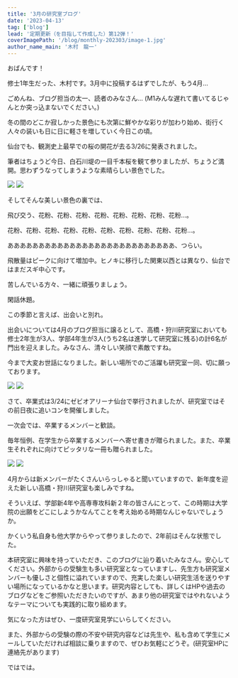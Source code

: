```yaml
---
title: '3月の研究室ブログ'
date: '2023-04-13'
tag: ['blog']
lead: '定期更新（を目指して作成した）第12弾！'
coverImagePath: '/blog/monthly-202303/image-1.jpg'
author_name_main: '木村　龍一'
---
```


おばんです！

修士1年生だった、木村です。3月中に投稿するはずでしたが、もう4月…

ごめんね、ブログ担当の太一、読者のみなさん… (M1みんな遅れて書いてるじゃんとか突っ込まないでください。)

冬の間のどこか寂しかった景色にも次第に鮮やかな彩りが加わり始め、街行く人々の装いも日に日に軽さを増していく今日この頃。

仙台でも、観測史上最早での桜の開花が去る3/26に発表されました。

筆者はちょうど今日、白石川堤の一目千本桜を観て参りましたが、ちょうど満開。思わずうなってしまうような素晴らしい景色でした。

![](/blog/monthly-202303/image-1.jpg)
![](/blog/monthly-202303/image-2.jpg)



そしてそんな美しい景色の裏では、

飛び交う、花粉、花粉、花粉、花粉、花粉、花粉、花粉、花粉…。

花粉、花粉、花粉、花粉、花粉、花粉、花粉、花粉、花粉、花粉…。

あああああああああああああああああああああああああああ、つらい。

飛散量はピークに向けて増加中。ヒノキに移行した関東以西とは異なり、仙台ではまだスギ中心です。

苦しんでいる方々、一緒に頑張りましょう。

閑話休題。

この季節と言えば、出会いと別れ。

出会いについては4月のブログ担当に譲るとして、高橋・狩川研究室においても修士2年生が3人、学部4年生が3人(うち2名は進学して研究室に残る)の計6名が門出を迎えました。みなさん、清々しい笑顔で素敵ですね。

今まで大変お世話になりました。新しい場所でのご活躍も研究室一同、切に願っております。


![](/blog/monthly-202303/image-3.jpg)
![](/blog/monthly-202303/image-4.jpg)


さて、卒業式は3/24にゼビオアリーナ仙台で挙行されましたが、研究室ではその前日夜に追いコンを開催しました。

一次会では、卒業するメンバーと歓談。

毎年恒例、在学生から卒業するメンバーへ寄せ書きが贈られました。また、卒業生それぞれに向けてピッタリな一冊も贈られました。

![](/blog/monthly-202303/image-5.jpg)
![](/blog/monthly-202303/image-6.jpg)



4月からは新メンバーがたくさんいらっしゃると聞いていますので、新年度を迎えた新しい高橋・狩川研究室も楽しみですね。

そういえば、学部新4年や高専専攻科新２年の皆さんにとって、この時期は大学院の出願をどこにしようかなんてことを考え始める時期なんじゃないでしょうか。

かくいう私自身も他大学からやって参りましたので、2年前はそんな状態でした。

本研究室に興味を持っていただき、このブログに辿り着いたみなさん。安心してください。外部からの受験生も多い研究室となっていますし、先生方も研究室メンバーも優しさと個性に溢れていますので、充実した楽しい研究生活を送りやすい場所になっているかなと思います。研究内容としても、詳しくはHPや過去のブログなどをご参照いただきたいのですが、あまり他の研究室ではやれないようなテーマについても実践的に取り組めます。

気になった方はぜひ、一度研究室見学にいらしてください。

また、外部からの受験の際の不安や研究内容などは先生や、私も含めて学生にメールしていただければ相談に乗りますので、ぜひお気軽にどうぞ。(研究室HPに連絡先があります)

ではでは。